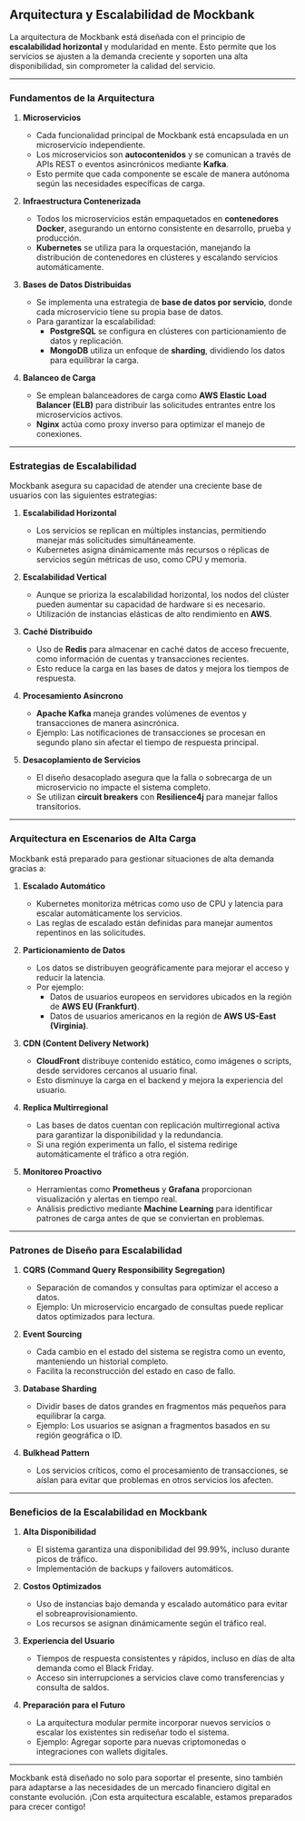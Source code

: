 ## **Arquitectura y Escalabilidad de Mockbank**

La arquitectura de Mockbank está diseñada con el principio de **escalabilidad horizontal** y modularidad en mente. Esto permite que los servicios se ajusten a la demanda creciente y soporten una alta disponibilidad, sin comprometer la calidad del servicio.

---

### **Fundamentos de la Arquitectura**

1. **Microservicios**
   - Cada funcionalidad principal de Mockbank está encapsulada en un microservicio independiente.
   - Los microservicios son **autocontenidos** y se comunican a través de APIs REST o eventos asincrónicos mediante **Kafka**.
   - Esto permite que cada componente se escale de manera autónoma según las necesidades específicas de carga.

2. **Infraestructura Contenerizada**
   - Todos los microservicios están empaquetados en **contenedores Docker**, asegurando un entorno consistente en desarrollo, prueba y producción.
   - **Kubernetes** se utiliza para la orquestación, manejando la distribución de contenedores en clústeres y escalando servicios automáticamente.

3. **Bases de Datos Distribuidas**
   - Se implementa una estrategia de **base de datos por servicio**, donde cada microservicio tiene su propia base de datos.
   - Para garantizar la escalabilidad:
     - **PostgreSQL** se configura en clústeres con particionamiento de datos y replicación.
     - **MongoDB** utiliza un enfoque de **sharding**, dividiendo los datos para equilibrar la carga.

4. **Balanceo de Carga**
   - Se emplean balanceadores de carga como **AWS Elastic Load Balancer (ELB)** para distribuir las solicitudes entrantes entre los microservicios activos.
   - **Nginx** actúa como proxy inverso para optimizar el manejo de conexiones.

---

### **Estrategias de Escalabilidad**

Mockbank asegura su capacidad de atender una creciente base de usuarios con las siguientes estrategias:

1. **Escalabilidad Horizontal**
   - Los servicios se replican en múltiples instancias, permitiendo manejar más solicitudes simultáneamente.
   - Kubernetes asigna dinámicamente más recursos o réplicas de servicios según métricas de uso, como CPU y memoria.

2. **Escalabilidad Vertical**
   - Aunque se prioriza la escalabilidad horizontal, los nodos del clúster pueden aumentar su capacidad de hardware si es necesario.
   - Utilización de instancias elásticas de alto rendimiento en **AWS**.

3. **Caché Distribuido**
   - Uso de **Redis** para almacenar en caché datos de acceso frecuente, como información de cuentas y transacciones recientes.
   - Esto reduce la carga en las bases de datos y mejora los tiempos de respuesta.

4. **Procesamiento Asíncrono**
   - **Apache Kafka** maneja grandes volúmenes de eventos y transacciones de manera asincrónica.
   - Ejemplo: Las notificaciones de transacciones se procesan en segundo plano sin afectar el tiempo de respuesta principal.

5. **Desacoplamiento de Servicios**
   - El diseño desacoplado asegura que la falla o sobrecarga de un microservicio no impacte el sistema completo.
   - Se utilizan **circuit breakers** con **Resilience4j** para manejar fallos transitorios.

---

### **Arquitectura en Escenarios de Alta Carga**

Mockbank está preparado para gestionar situaciones de alta demanda gracias a:

1. **Escalado Automático**
   - Kubernetes monitoriza métricas como uso de CPU y latencia para escalar automáticamente los servicios.
   - Las reglas de escalado están definidas para manejar aumentos repentinos en las solicitudes.

2. **Particionamiento de Datos**
   - Los datos se distribuyen geográficamente para mejorar el acceso y reducir la latencia.
   - Por ejemplo:
     - Datos de usuarios europeos en servidores ubicados en la región de **AWS EU (Frankfurt)**.
     - Datos de usuarios americanos en la región de **AWS US-East (Virginia)**.

3. **CDN (Content Delivery Network)**
   - **CloudFront** distribuye contenido estático, como imágenes o scripts, desde servidores cercanos al usuario final.
   - Esto disminuye la carga en el backend y mejora la experiencia del usuario.

4. **Replica Multirregional**
   - Las bases de datos cuentan con replicación multirregional activa para garantizar la disponibilidad y la redundancia.
   - Si una región experimenta un fallo, el sistema redirige automáticamente el tráfico a otra región.

5. **Monitoreo Proactivo**
   - Herramientas como **Prometheus** y **Grafana** proporcionan visualización y alertas en tiempo real.
   - Análisis predictivo mediante **Machine Learning** para identificar patrones de carga antes de que se conviertan en problemas.

---

### **Patrones de Diseño para Escalabilidad**

1. **CQRS (Command Query Responsibility Segregation)**
   - Separación de comandos y consultas para optimizar el acceso a datos.
   - Ejemplo: Un microservicio encargado de consultas puede replicar datos optimizados para lectura.

2. **Event Sourcing**
   - Cada cambio en el estado del sistema se registra como un evento, manteniendo un historial completo.
   - Facilita la reconstrucción del estado en caso de fallo.

3. **Database Sharding**
   - Dividir bases de datos grandes en fragmentos más pequeños para equilibrar la carga.
   - Ejemplo: Los usuarios se asignan a fragmentos basados en su región geográfica o ID.

4. **Bulkhead Pattern**
   - Los servicios críticos, como el procesamiento de transacciones, se aíslan para evitar que problemas en otros servicios los afecten.

---

### **Beneficios de la Escalabilidad en Mockbank**

1. **Alta Disponibilidad**
   - El sistema garantiza una disponibilidad del 99.99%, incluso durante picos de tráfico.
   - Implementación de backups y failovers automáticos.

2. **Costos Optimizados**
   - Uso de instancias bajo demanda y escalado automático para evitar el sobreaprovisionamiento.
   - Los recursos se asignan dinámicamente según el tráfico real.

3. **Experiencia del Usuario**
   - Tiempos de respuesta consistentes y rápidos, incluso en días de alta demanda como el Black Friday.
   - Acceso sin interrupciones a servicios clave como transferencias y consulta de saldos.

4. **Preparación para el Futuro**
   - La arquitectura modular permite incorporar nuevos servicios o escalar los existentes sin rediseñar todo el sistema.
   - Ejemplo: Agregar soporte para nuevas criptomonedas o integraciones con wallets digitales.

---

Mockbank está diseñado no solo para soportar el presente, sino también para adaptarse a las necesidades de un mercado financiero digital en constante evolución. ¡Con esta arquitectura escalable, estamos preparados para crecer contigo!
